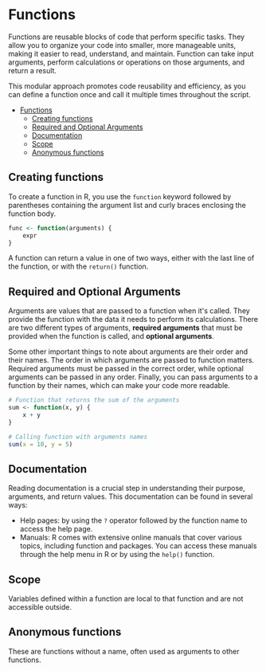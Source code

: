 # Functions

Functions are reusable blocks of code that perform specific tasks. They allow you to organize your code into smaller, more manageable units, making it easier to read, understand, and maintain. Function can take input arguments, perform calculations or operations on those arguments, and return a result.

This modular approach promotes code reusability and efficiency, as you can define a function once and call it multiple times throughout the script.

- [Functions](#functions)
  - [Creating functions](#creating-functions)
  - [Required and Optional Arguments](#required-and-optional-arguments)
  - [Documentation](#documentation)
  - [Scope](#scope)
  - [Anonymous functions](#anonymous-functions)

## Creating functions

To create a function in R, you use the `function` keyword followed by parentheses containing the argument list and curly braces enclosing the function body.

```R
func <- function(arguments) {
    expr
}
```

A function can return a value in one of two ways, either with the last line of the function, or with the `return()` function.

## Required and Optional Arguments

Arguments are values that are passed to a function when it's called. They provide the function with the data it needs to perform its calculations. There are two different types of arguments, **required arguments** that must be provided when the function is called, and **optional arguments**.

Some other important things to note about arguments are their order and their names. The order in which arguments are passed to function matters. Required arguments must be passed in the correct order, while optional arguments can be passed in any order. Finally, you can pass arguments to a function by their names, which can make your code more readable.

```R
# Function that returns the sum of the arguments
sum <- function(x, y) {
    x + y
}

# Calling function with arguments names
sum(x = 10, y = 5)
```

## Documentation

Reading documentation is a crucial step in understanding their purpose, arguments, and return values. This documentation can be found in several ways:

- Help pages: by using the `?` operator followed by the function name to access the help page.
- Manuals: R comes with extensive online manuals that cover various topics, including function and packages. You can access these manuals through the help menu in R or by using the `help()` function.

## Scope

Variables defined within a function are local to that function and are not accessible outside.

## Anonymous functions

These are functions without a name, often used as arguments to other functions.
